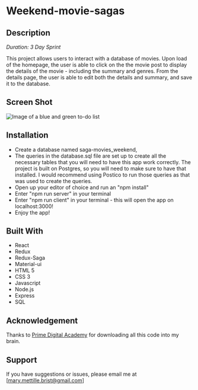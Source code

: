 # Weekend-movie-sagas

## Description

_Duration: 3 Day Sprint_

This project allows users to interact with a database of movies. Upon load of the homepage, the user is able to click on the the movie post to display the details of the movie - including the summary and genres. From the details page, the user is able to edit both the details and summary, and save it to the database.

## Screen Shot
![Image of a blue and green to-do list](./photo.png)

## Installation
- Create a database named saga-movies_weekend,
- The queries in the database.sql file are set up to create all the necessary tables that you will need to have this app work correctly. The project is built on Postgres, so you will need to make sure to have that installed. I would recommend using Postico to run those queries as that was used to create the queries.
- Open up your editor of choice and run an "npm install"
- Enter "npm run server" in your terminal
- Enter "npm run client" in your terminal - this will open the app on localhost:3000! 
- Enjoy the app!

## Built With

- React
- Redux
- Redux-Saga
- Material-ui
- HTML 5
- CSS 3
- Javascript
- Node.js
- Express
- SQL

## Acknowledgement
Thanks to [Prime Digital Academy](www.primeacademy.io) for downloading all this code into my brain.

## Support
If you have suggestions or issues, please email me at [mary.mettille.brist@gmail.com]


